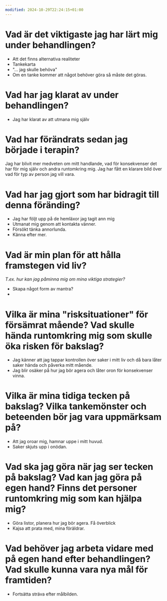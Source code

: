```yaml
---
modified: 2024-10-29T22:24:15+01:00
---
```

# Vad är det viktigaste jag har lärt mig under behandlingen?

* Att det finns alternativa realiteter 
* Tankekarta
* "... jag skulle behöva"
* Om en tanke kommer att något behöver göra så måste det göras.

# Vad har jag klarat av under behandlingen?

* Jag har klarat av att utmana mig själv

# Vad har förändrats sedan jag började i terapin?

Jag har blivit mer medveten om mitt handlande, vad för konsekvenser det har för mig själv och andra runtomkring mig. Jag har fått en klarare bild över vad för typ av person jag vill vara.

# Vad har jag gjort som har bidragit till denna föränding?

* Jag har följt upp på de hemläxor jag tagit ann mig
* Utmanat mig genom att kontakta vänner.
* Försökt tänka annorlunda.
* Känna efter mer.

# Vad är min plan för att hålla framstegen vid liv? 

_T.ex. hur kan jag påminna mig om mina viktiga strategier?_

* Skapa något form av mantra?
* 

# Vilka är mina "risksituationer" för försämrat mående? Vad skulle hända runtomkring mig som skulle öka risken för bakslag?

- Jag känner att jag tappar kontrollen över saker i mitt liv och då bara låter saker hända och påverka mitt mående.
- Jag blir osäker på hur jag bör agera och låter oron för konsekvenser vinna.

# Vilka är mina tidiga tecken på bakslag? Vilka tankemönster och beteenden bör jag vara uppmärksam på?

- Att jag oroar mig, hamnar uppe i mitt huvud.
- Saker skjuts upp i onödan.

# Vad ska jag göra när jag ser tecken på bakslag? Vad kan jag göra på egen hand? Finns det personer runtomkring mig som kan hjälpa mig?

- Göra listor, planera hur jag bör agera. Få överblick
- Kajsa att prata med, mina föräldrar.

# Vad behöver jag arbeta vidare med på egen hand efter behandlingen? Vad skulle kunna vara nya mål för framtiden?

- Fortsätta sträva efter målbilden.